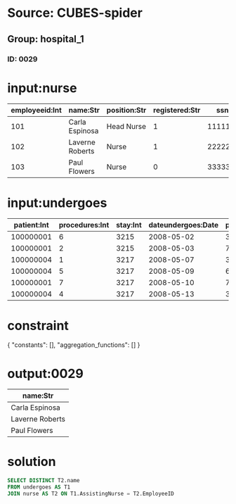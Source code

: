 # Source: CUBES-spider
## Group: hospital_1
### ID: 0029

# input:nurse

| employeeid:Int | name:Str | position:Str | registered:Str | ssn:Int |
|---|---|---|---|---|
| 101 | Carla Espinosa | Head Nurse | 1 | 111111110 |
| 102 | Laverne Roberts | Nurse | 1 | 222222220 |
| 103 | Paul Flowers | Nurse | 0 | 333333330 |

# input:undergoes

| patient:Int | procedures:Int | stay:Int | dateundergoes:Date | physician:Int | assistingnurse:Int |
|---|---|---|---|---|---|
| 100000001 | 6 | 3215 | 2008-05-02 | 3 | 101 |
| 100000001 | 2 | 3215 | 2008-05-03 | 7 | 101 |
| 100000004 | 1 | 3217 | 2008-05-07 | 3 | 102 |
| 100000004 | 5 | 3217 | 2008-05-09 | 6 | 105 |
| 100000001 | 7 | 3217 | 2008-05-10 | 7 | 101 |
| 100000004 | 4 | 3217 | 2008-05-13 | 3 | 103 |

# constraint

{
  "constants": [],
  "aggregation_functions": []
}

# output:0029

| name:Str |
|---|
| Carla Espinosa |
| Laverne Roberts |
| Paul Flowers |

# solution

```sql
SELECT DISTINCT T2.name
FROM undergoes AS T1
JOIN nurse AS T2 ON T1.AssistingNurse = T2.EmployeeID
```
